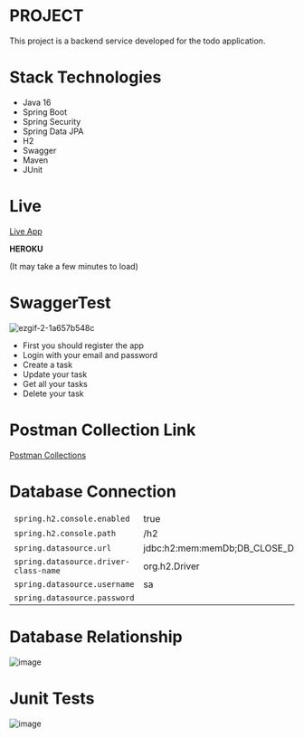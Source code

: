 # PROJECT
This project is a backend service developed for the todo application.
# Stack Technologies

<ul>
  <li>Java 16</li>
 
  <li>Spring Boot</li>
 
  <li>Spring Security</li>
 
  <li>Spring Data JPA</li>
 
  <li>H2</li>
 
  <li>Swagger</li>
  
  <li>Maven</li>
  
  <li>JUnit</li>
</ul>


# Live
<a href="https://todoappmurat.herokuapp.com/swagger-ui/index.html">Live App</a>

<b>HEROKU</b>

(It may take a few minutes to load)

# SwaggerTest
![ezgif-2-1a657b548c](https://user-images.githubusercontent.com/64757434/166702675-82ecb888-bb57-4542-9c65-cbf2e8f9fb4b.gif)



<ul>
  <li>First you should register the app</li>
 
  <li>Login with your email and password</li>
 
  <li>Create a task</li>
 
  <li>Update your task</li>
 
  <li>Get all your tasks</li>
 
 <li>Delete your task</li>
</ul>




# Postman Collection Link
<a href="https://www.getpostman.com/collections/ba589e284fe176a7d2cb">Postman Collections</a>

# Database Connection
<table>
<thead>
<tr>
</tr>
</thead>
<tbody>
<tr>
<td align="left"><code>spring.h2.console.enabled</code></td>
<td align="left">true</td>
</tr>
<tr>
 <td align="left"><code>spring.h2.console.path</code></td>
 <td align="left">/h2</td>
 </tr>
  <tr>
 <td align="left"><code>spring.datasource.url</code></td>
 <td align="left">jdbc:h2:mem:memDb;DB_CLOSE_DELAY=-1</td>
 </tr>
  <tr>
 <td align="left"><code>spring.datasource.driver-class-name</code></td>
 <td align="left">org.h2.Driver</td>
 </tr>
   <tr>
 <td align="left"><code>spring.datasource.username</code></td>
 <td align="left">sa</td>
 </tr>
   <tr>
 <td align="left"><code>spring.datasource.password</code></td>
 <td align="left"></td>
 </tr>
</tbody>
</table>

# Database Relationship

![image](https://user-images.githubusercontent.com/64757434/166813286-767dd48f-a71a-460d-a181-990efe8f7c38.png)



# Junit Tests
![image](https://user-images.githubusercontent.com/64757434/166814808-9f276f09-58d6-4476-85e1-ac81c3c6d364.png)



